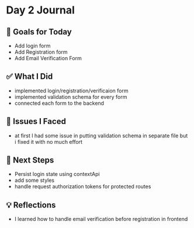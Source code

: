 # Day 2 Journal

## 🎯 Goals for Today

- Add login form
- Add Registration form
- Add Email Verification Form

## ✅ What I Did

- implemented login/registration/verificaion form
- implemented validation schema for every form
- connected each form to the backend

## 🐞 Issues I Faced

- at first I had some issue in putting validation schema in separate file but i fixed it with no much effort

## 🔮 Next Steps

- Persist login state using contextApi
- add some styles
- handle request authorization tokens for protected routes

## 💡 Reflections

- I learned how to handle email verification before registration in frontend
